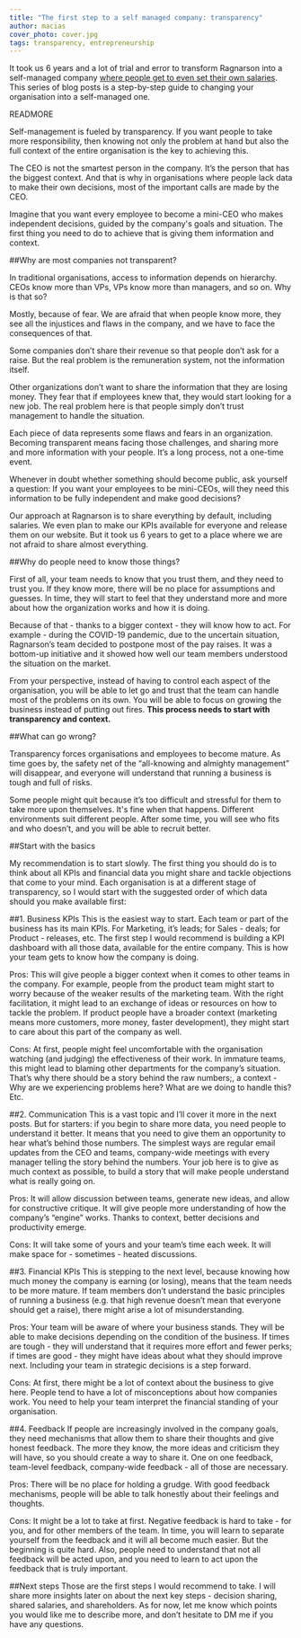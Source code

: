 ```yaml
---
title: "The first step to a self managed company: transparency"
author: macias
cover_photo: cover.jpg
tags: transparency, entrepreneurship
---
```


It took us 6 years and a lot of trial and error to transform Ragnarson into a self-managed company [where people get to even set their own salaries](https://maciejgalkiewicz.com/2018/05/08/self-set-salaries/). This series of blog posts is a step-by-step guide to changing your organisation into a self-managed one.

READMORE

Self-management is fueled by transparency. If you want people to take more responsibility, then knowing not only the problem at hand but also the full context of the entire organisation is the key to achieving this.

The CEO is not the smartest person in the company. It’s the person that has the biggest context. And that is why in organisations where people lack data to make their own decisions, most of the important calls are made by the CEO.

Imagine that you want every employee to become a mini-CEO who makes independent decisions, guided by the company's goals and situation. The first thing you need to do to achieve that is giving them information and context.

##Why are most companies not transparent?

In traditional organisations, access to information depends on hierarchy. CEOs know more than VPs, VPs know more than managers, and so on. Why is that so?

Mostly, because of fear. We are afraid that when people know more, they see all the injustices and flaws in the company, and we have to face the consequences of that.

Some companies don’t share their revenue so that people don’t ask for a raise. But the real problem is the remuneration system, not the information itself.

Other organizations don’t want to share the information that they are losing money. They fear that if employees knew that, they would start looking for a new job. The real problem here is that people simply don’t trust management to handle the situation.

Each piece of data represents some flaws and fears in an organization. Becoming transparent means facing those challenges, and sharing more and more information with your people. It’s a long process, not a one-time event.

Whenever in doubt whether something should become public, ask yourself a question: If you want your employees to be mini-CEOs, will they need this information to be fully independent and make good decisions?

Our approach at Ragnarson is to share everything by default, including salaries. We even plan to make our KPIs available for everyone and release them on our website. But it took us 6 years to get to a place where we are not afraid to share almost everything.

##Why do people need to know those things?

First of all, your team needs to know that you trust them, and they need to trust you. If they know more, there will be no place for assumptions and guesses. In time, they will start to feel that they understand more and more about how the organization works and how it is doing.

Because of that - thanks to a bigger context - they will know how to act. For example - during the COVID-19 pandemic, due to the uncertain situation, Ragnarson’s team decided to postpone most of the pay raises. It was a bottom-up initiative and it showed how well our team members understood the situation on the market.

From your perspective, instead of having to control each aspect of the organisation, you will be able to let go and trust that the team can handle most of the problems on its own. You will be able to focus on growing the business instead of putting out fires.
**This process needs to start with transparency and context.**

##What can go wrong?

Transparency forces organisations and employees to become mature. As time goes by, the safety net of the “all-knowing and almighty management” will disappear, and everyone will understand that running a business is tough and full of risks.

Some people might quit because it’s too difficult and stressful for them to take more upon themselves. It's fine when that happens. Different environments suit different people. After some time, you will see who fits and who doesn’t, and you will be able to recruit better.

##Start with the basics

My recommendation is to start slowly. The first thing you should do is to think about all KPIs and financial data you might share and tackle objections that come to your mind. Each organisation is at a different stage of transparency, so I would start with the suggested order of which data should you make available first:

##1. Business KPIs
This is the easiest way to start. Each team or part of the business has its main KPIs. For Marketing, it’s leads; for Sales - deals; for Product - releases, etc. The first step I would recommend is building a KPI dashboard with all those data, available for the entire company. This is how your team gets to know how the company is doing.

Pros: This will give people a bigger context when it comes to other teams in the company. For example, people from the product team might start to worry because of the weaker results of the marketing team. With the right facilitation, it might lead to an exchange of ideas or resources on how to tackle the problem. If product people have a broader context (marketing means more customers, more money, faster development), they might start to care about this part of the company as well.

Cons: At first, people might feel uncomfortable with the organisation watching (and judging) the effectiveness of their work. In immature teams, this might lead to blaming other departments for the company’s situation. That’s why there should be a story behind the raw numbers;, a context - Why are we experiencing problems here? What are we doing to handle this? Etc.

##2. Communication
This is a vast topic and I’ll cover it more in the next posts. But for starters: if you begin to share more data, you need people to understand it better. It means that you need to give them an opportunity to hear what’s behind those numbers. The simplest ways are regular email updates from the CEO and teams, company-wide meetings with every manager telling the story behind the numbers. Your job here is to give as much context as possible, to build a story that will make people understand what is really going on.

Pros: It will allow discussion between teams, generate new ideas, and allow for constructive critique. It will give people more understanding of how the company’s “engine” works. Thanks to context, better decisions and productivity emerge.

Cons: It will take some of yours and your team’s time each week. It will make space for - sometimes - heated discussions.

##3. Financial KPIs
This is stepping to the next level, because knowing how much money the company is earning (or losing), means that the team needs to be more mature. If team members don’t understand the basic principles of running a business (e.g. that high revenue doesn’t mean that everyone should get a raise), there might arise a lot of misunderstanding.

Pros: Your team will be aware of where your business stands. They will be able to make decisions depending on the condition of the business. If times are tough - they will understand that it requires more effort and fewer perks; if times are good - they might have ideas about what they should improve next. Including your team in strategic decisions is a step forward.

Cons: At first, there might be a lot of context about the business to give here. People tend to have a lot of misconceptions about how companies work. You need to help your team interpret the financial standing of your organisation.

##4. Feedback
If people are increasingly involved in the company goals, they need mechanisms that allow them to share their thoughts and give honest feedback. The more they know, the more ideas and criticism they will have, so you should create a way to share it. One on one feedback, team-level feedback, company-wide feedback - all of those are necessary.

Pros: There will be no place for holding a grudge. With good feedback mechanisms, people will be able to talk honestly about their feelings and thoughts.

Cons: It might be a lot to take at first. Negative feedback is hard to take - for you, and for other members of the team. In time, you will learn to separate yourself from the feedback and it will all become much easier. But the beginning is quite hard. Also, people need to understand that not all feedback will be acted upon, and you need to learn to act upon the feedback that is truly important.

##Next steps
Those are the first steps I would recommend to take. I will share more insights later on about the next key steps - decision sharing, shared salaries, and shareholders. As for now, let me know which points you would like me to describe more, and don’t hesitate to DM me if you have any questions.
